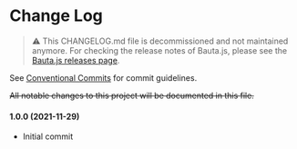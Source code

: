 # Change Log

> :warning: This CHANGELOG.md file is decommissioned and not maintained anymore. For checking the release notes of Bauta.js, please see the [Bauta.js releases page](https://github.com/axa-group/bauta.js/releases).

See [Conventional Commits](https://conventionalcommits.org) for commit guidelines.

~~All notable changes to this project will be documented in this file.~~

#### 1.0.0 (2021-11-29)

- Initial commit